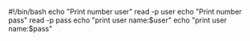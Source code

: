 #!/bin/bash
echo "Print number user"
read -p user
echo "Print number pass"
read -p pass
echo "print user name:$user"
echo "print user name:$pass"

